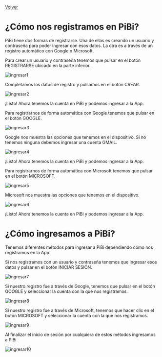 [Volver](index.md)

# ¿Cómo nos registramos en PiBi? 

PiBi tiene dos formas de registrarse. Una de ellas es creando un usuario y contraseña para poder ingresar con esos datos. La otra es a través de un registro automático con Google o Microsoft. 

Para crear un usuario y contraseña tenemos que pulsar en el botón REGISTRARSE ubicado en la parte inferior. 

![ingresar1](Media/Ingresar/ingresar1.png)

Completamos los datos de registro y pulsamos en el botón CREAR. 

![ingresar2](Media/Ingresar/ingresar2.png)

¡Listo! Ahora tenemos la cuenta en PiBi y podemos ingresar a la App. 

Para registrarnos de forma automática con Google tenemos que pulsar en el botón GOOGLE. 

![ingresar3](Media/Ingresar/ingresar3.png) 

Google nos muestra las opciones que tenemos en el dispositivo. Si no tenemos ninguna debemos ingresar una cuenta GMAIL. 

![ingresar4](Media/Ingresar/ingresar4.png) 

¡Listo! Ahora tenemos la cuenta en PiBi y podemos ingresar a la App. 

Para registrarnos de forma automática con Microsoft tenemos que pulsar en el botón MICROSOFT. 

![ingresar5](Media/Ingresar/ingresar5.png) 

Microsoft nos muestra las opciones que tenemos en el dispositivo. 

![ingresar6](Media/Ingresar/ingresar6.png) 

¡Listo! Ahora tenemos la cuenta en PiBi y podemos ingresar a la App. 

# ¿Cómo ingresamos a PiBi? 

Tenemos diferentes métodos para ingresar a PiBi dependiendo cómo nos registramos en la App.  

Si nos registramos con un usuario y contraseña tenemos que ingresar esos datos y pulsar en el botón INICIAR SESIÓN. 

![ingresar7](Media/Ingresar/ingresar7.png)  

Si nuestro registro fue a través de Google, tenemos que pulsar en el botón GOOGLE y seleccionar la cuenta con la que nos registramos. 

![ingresar8](Media/Ingresar/ingresar8.png) 

Si nuestro registro fue a través de Microsoft, tenemos que hacer clic en el botón MICROSOFT y seleccionar la cuenta con la que nos registramos. 

![ingresar9](Media/Ingresar/ingresar9.png) 

Al finalizar el inicio de sesión por cualquiera de estos métodos ingresamos a PiBi 

![ingresar10](Media/Ingresar/ingresar10.png) 